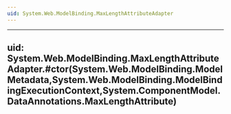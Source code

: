 ```yaml
---
uid: System.Web.ModelBinding.MaxLengthAttributeAdapter
---
```


---
uid: System.Web.ModelBinding.MaxLengthAttributeAdapter.#ctor(System.Web.ModelBinding.ModelMetadata,System.Web.ModelBinding.ModelBindingExecutionContext,System.ComponentModel.DataAnnotations.MaxLengthAttribute)
---
